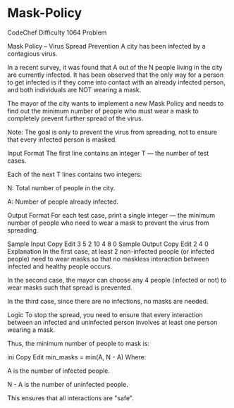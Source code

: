 # Mask-Policy
CodeChef Difficulty 1064 Problem

Mask Policy – Virus Spread Prevention
A city has been infected by a contagious virus.

In a recent survey, it was found that A out of the N people living in the city are currently infected. It has been observed that the only way for a person to get infected is if they come into contact with an already infected person, and both individuals are NOT wearing a mask.

The mayor of the city wants to implement a new Mask Policy and needs to find out the minimum number of people who must wear a mask to completely prevent further spread of the virus.

Note: The goal is only to prevent the virus from spreading, not to ensure that every infected person is masked.

Input Format
The first line contains an integer T — the number of test cases.

Each of the next T lines contains two integers:

N: Total number of people in the city.

A: Number of people already infected.

Output Format
For each test case, print a single integer — the minimum number of people who need to wear a mask to prevent the virus from spreading.

Sample Input
Copy
Edit
3
5 2
10 4
8 0
Sample Output
Copy
Edit
2
4
0
Explanation
In the first case, at least 2 non-infected people (or infected people) need to wear masks so that no maskless interaction between infected and healthy people occurs.

In the second case, the mayor can choose any 4 people (infected or not) to wear masks such that spread is prevented.

In the third case, since there are no infections, no masks are needed.

Logic
To stop the spread, you need to ensure that every interaction between an infected and uninfected person involves at least one person wearing a mask.

Thus, the minimum number of people to mask is:

ini
Copy
Edit
min_masks = min(A, N - A)
Where:

A is the number of infected people.

N - A is the number of uninfected people.

This ensures that all interactions are "safe".

